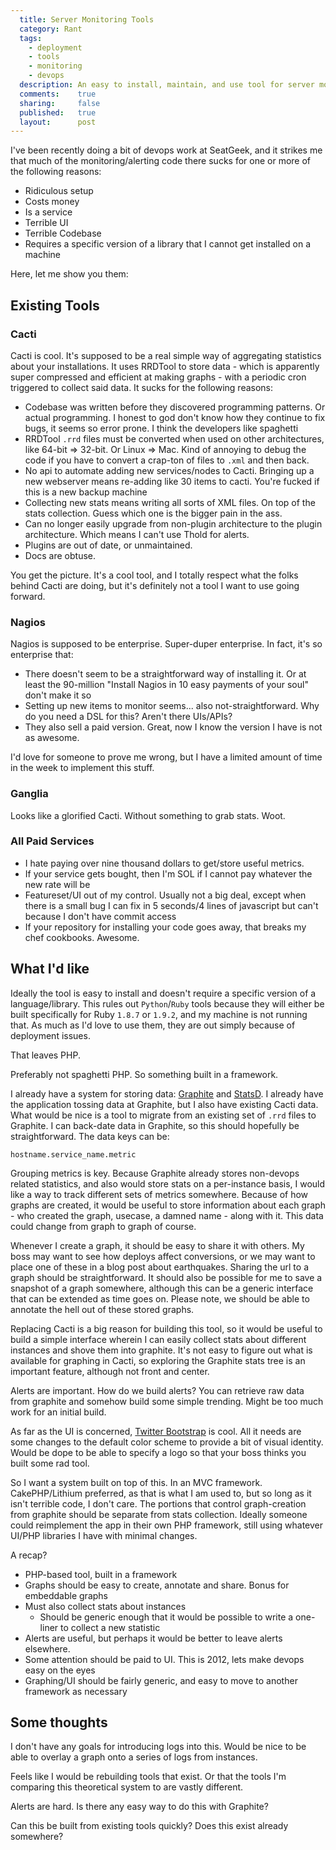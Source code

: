 ```yaml
---
  title: Server Monitoring Tools
  category: Rant
  tags:
    - deployment
    - tools
    - monitoring
    - devops
  description: An easy to install, maintain, and use tool for server monitoring doesn't exist, why is that?
  comments:    true
  sharing:     false
  published:   true
  layout:      post
---
```


I've been recently doing a bit of devops work at SeatGeek, and it strikes me that much of the monitoring/alerting code there sucks for one or more of the following reasons:

- Ridiculous setup
- Costs money
- Is a service
- Terrible UI
- Terrible Codebase
- Requires a specific version of a library that I cannot get installed on a machine

Here, let me show you them:

## Existing Tools

### Cacti

Cacti is cool. It's supposed to be a real simple way of aggregating statistics about your installations. It uses RRDTool to store data - which is apparently super compressed and efficient at making graphs - with a periodic cron triggered to collect said data. It sucks for the following reasons:

- Codebase was written before they discovered programming patterns. Or actual programming. I honest to god don't know how they continue to fix bugs, it seems so error prone. I think the developers like spaghetti
- RRDTool `.rrd` files must be converted when used on other architectures, like 64-bit => 32-bit. Or Linux => Mac. Kind of annoying to debug the code if you have to convert a crap-ton of files to `.xml` and then back.
- No api to automate adding new services/nodes to Cacti. Bringing up a new webserver means re-adding like 30 items to cacti. You're fucked if this is a new backup machine
- Collecting new stats means writing all sorts of XML files. On top of the stats collection. Guess which one is the bigger pain in the ass.
- Can no longer easily upgrade from non-plugin architecture to the plugin architecture. Which means I can't use Thold for alerts.
- Plugins are out of date, or unmaintained.
- Docs are obtuse.

You get the picture. It's a cool tool, and I totally respect what the folks behind Cacti are doing, but it's definitely not a tool I want to use going forward.

### Nagios

Nagios is supposed to be enterprise. Super-duper enterprise. In fact, it's so enterprise that:

- There doesn't seem to be a straightforward way of installing it. Or at least the 90-million "Install Nagios in 10 easy payments of your soul" don't make it so
- Setting up new items to monitor seems... also not-straightforward. Why do you need a DSL for this? Aren't there UIs/APIs?
- They also sell a paid version. Great, now I know the version I have is not as awesome.

I'd love for someone to prove me wrong, but I have a limited amount of time in the week to implement this stuff.

### Ganglia

Looks like a glorified Cacti. Without something to grab stats. Woot.

### All Paid Services

- I hate paying over nine thousand dollars to get/store useful metrics.
- If your service gets bought, then I'm SOL if I cannot pay whatever the new rate will be
- Featureset/UI out of my control. Usually not a big deal, except when there is a small bug I can fix in 5 seconds/4 lines of javascript but can't because I don't have commit access
- If your repository for installing your code goes away, that breaks my chef cookbooks. Awesome.

## What I'd like

Ideally the tool is easy to install and doesn't require a specific version of a language/library. This rules out `Python`/`Ruby` tools because they will either be built specifically for Ruby `1.8.7` or `1.9.2`, and my machine is not running that. As much as I'd love to use them, they are out simply because of deployment issues.

That leaves PHP.

Preferably not spaghetti PHP. So something built in a framework.

I already have a system for storing data: [Graphite](http://graphite.wikidot.com/) and [StatsD](https://github.com/seatgeek/statsd_rb). I already have the application tossing data at Graphite, but I also have existing Cacti data. What would be nice is a tool to migrate from an existing set of `.rrd` files to Graphite. I can back-date data in Graphite, so this should hopefully be straightforward. The data keys can be:

``` lang:generic
hostname.service_name.metric
```

Grouping metrics is key. Because Graphite already stores non-devops related statistics, and also would store stats on a per-instance basis, I would like a way to track different sets of metrics somewhere. Because of how graphs are created, it would be useful to store information about each graph - who created the graph, usecase, a damned name - along with it. This data could change from graph to graph of course.

Whenever I create a graph, it should be easy to share it with others. My boss may want to see how deploys affect conversions, or we may want to place one of these in a blog post about earthquakes. Sharing the url to a graph should be straightforward. It should also be possible for me to save a snapshot of a graph somewhere, although this can be a generic interface that can be extended as time goes on. Please note, we should be able to annotate the hell out of these stored graphs.

Replacing Cacti is a big reason for building this tool, so it would be useful to build a simple interface wherein I can easily collect stats about different instances and shove them into graphite. It's not easy to figure out what is available for graphing in Cacti, so exploring the Graphite stats tree is an important feature, although not front and center.

Alerts are important. How do we build alerts? You can retrieve raw data from graphite and somehow build some simple trending. Might be too much work for an initial build.

As far as the UI is concerned, [Twitter Bootstrap](http://twitter.github.com/bootstrap/) is cool. All it needs are some changes to the default color scheme to provide a bit of visual identity. Would be dope to be able to specify a logo so that your boss thinks you built some rad tool.

So I want a system built on top of this. In an MVC framework. CakePHP/Lithium preferred, as that is what I am used to, but so long as it isn't terrible code, I don't care. The portions that control graph-creation from graphite should be separate from stats collection. Ideally someone could reimplement the app in their own PHP framework, still using whatever UI/PHP libraries I have with minimal changes.

A recap?

- PHP-based tool, built in a framework
- Graphs should be easy to create, annotate and share. Bonus for embeddable graphs
- Must also collect stats about instances
  - Should be generic enough that it would be possible to write a one-liner to collect a new statistic
- Alerts are useful, but perhaps it would be better to leave alerts elsewhere.
- Some attention should be paid to UI. This is 2012, lets make devops easy on the eyes
- Graphing/UI should be fairly generic, and easy to move to another framework as necessary


## Some thoughts

I don't have any goals for introducing logs into this. Would be nice to be able to overlay a graph onto a series of logs from instances.

Feels like I would be rebuilding tools that exist. Or that the tools I'm comparing this theoretical system to are vastly different.

Alerts are hard. Is there any easy way to do this with Graphite?

Can this be built from existing tools quickly? Does this exist already somewhere?
